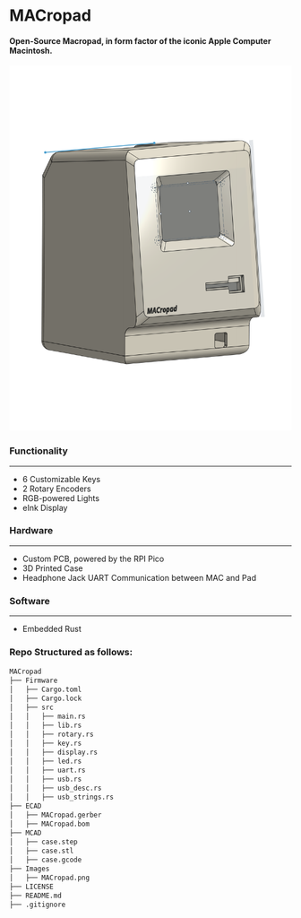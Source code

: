 # MACropad
#### Open-Source Macropad, in form factor of the iconic Apple Computer Macintosh. 
![image](./Images/MACropad.png)
### Functionality
---
- 6 Customizable Keys
- 2 Rotary Encoders
- RGB-powered Lights
- eInk Display

### Hardware
---
- Custom PCB, powered by the RPI Pico
- 3D Printed Case
- Headphone Jack UART Communication between MAC and Pad

### Software
---
- Embedded Rust

### Repo Structured as follows: 
```
MACropad
├── Firmware
│   ├── Cargo.toml
│   ├── Cargo.lock
│   ├── src
│   │   ├── main.rs
│   │   ├── lib.rs
│   │   ├── rotary.rs
│   │   ├── key.rs
│   │   ├── display.rs
│   │   ├── led.rs
│   │   ├── uart.rs
│   │   ├── usb.rs
│   │   ├── usb_desc.rs
│   │   ├── usb_strings.rs
├── ECAD
│   ├── MACropad.gerber
│   ├── MACropad.bom
├── MCAD
│   ├── case.step
│   ├── case.stl
│   ├── case.gcode
├── Images
│   ├── MACropad.png
├── LICENSE
├── README.md
├── .gitignore

```